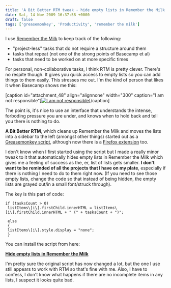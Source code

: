 ```yaml
---
title: 'A Bit Better RTM tweak - hide empty lists in Remember the Milk'
date: Sat, 14 Nov 2009 16:37:58 +0000
draft: false
tags: ['greasemonkey', 'Productivity', 'remember the milk']
---
```


I use [Remember the Milk](http://www.rememberthemilk.com/ "Remember the Milk") to keep track of the following:

*   "project-less" tasks that do not require a structure around them
*   tasks that repeat (not one of the strong points of Basecamp et al)
*   tasks that need to be worked on at more specific times

For personal, non-collaborative tasks, I think RTM is pretty clever. There's no respite though. It gives you quick access to empty lists so you can add things to them easily. This stresses me out. I'm the kind of person that likes it when Basecamp shows me this:

\[caption id="attachment\_48" align="alignnone" width="300" caption="I am not responsible"\][![I am not responsible](http://www.tombush.co.uk/wp-content/uploads/2009/11/i-am-not-responsible-300x99.jpg "I am not responsible")](http://www.tombush.co.uk/wp-content/uploads/2009/11/i-am-not-responsible.jpg)\[/caption\]

The point is, it's nice to use an interface that understands the intense, forboding pressure you are under, and knows when to hold back and tell you there is nothing to do.

**A Bit Better RTM**, which cleans up Remember the Milk and moves the lists into a sidebar to the left (amongst other things) started out as a [Greasemonkey script](http://userscripts.org/scripts/show/32518 "A Bit Better RTM script"), although now there is a [Firefox extension](https://addons.mozilla.org/en-US/firefox/addon/14832/ "A Bit Better RTM firefox extension") too.

I don't know when I first started using the script but I made a really minor tweak to it that automatically hides empty lists in Remember the Milk which gives me a feeling of success as the, er, list of lists gets smaller. **I don't want to be reminded of all the projects that I have on my plate**, especially if there is nothing I need to do to them right now. (If you need to see those empty lists, change the code so that instead of being hidden, the empty lists are grayed out/in a small font/struck through).

The key is this part of code:

```
if (tasksCount > 0)
 listItems\[i\].firstChild.innerHTML = listItems\[i\].firstChild.innerHTML + " (" + tasksCount + ")";

 else
 {
 listItems\[i\].style.display = "none";
 }
```

You can install the script from here:

**[Hide empty lists in Remember the Milk](http://userscripts.org/scripts/show/61989 "Hide empty lists in Remember the Milk")**

I'm pretty sure the original script has now changed a lot, but the one I use still appears to work with RTM so that's fine with me. Also, I have to confess, I don't know what happens if there are no incomplete items in any lists, I suspect it looks quite bad.